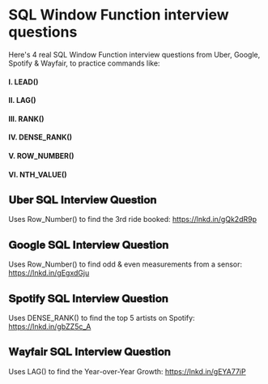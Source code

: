 # SQL Window Function interview questions

Here's 4 real SQL Window Function interview questions from Uber, Google, Spotify & Wayfair, to practice commands like:
#### I. LEAD()
#### II. LAG()
#### III. RANK()
#### IV. DENSE_RANK()
#### V. ROW_NUMBER()
#### VI. NTH_VALUE()

## 𝐔𝐛𝐞𝐫 𝐒𝐐𝐋 𝐈𝐧𝐭𝐞𝐫𝐯𝐢𝐞𝐰 𝐐𝐮𝐞𝐬𝐭𝐢𝐨𝐧

Uses Row_Number() to find the 3rd ride booked:
https://lnkd.in/gQk2dR9p

## 𝐆𝐨𝐨𝐠𝐥𝐞 𝐒𝐐𝐋 𝐈𝐧𝐭𝐞𝐫𝐯𝐢𝐞𝐰 𝐐𝐮𝐞𝐬𝐭𝐢𝐨𝐧

Uses Row_Number() to find odd & even measurements from a sensor:
https://lnkd.in/gEgxdGju

## 𝐒𝐩𝐨𝐭𝐢𝐟𝐲 𝐒𝐐𝐋 𝐈𝐧𝐭𝐞𝐫𝐯𝐢𝐞𝐰 𝐐𝐮𝐞𝐬𝐭𝐢𝐨𝐧

Uses DENSE_RANK() to find the top 5 artists on Spotify:
https://lnkd.in/gbZZ5c_A

## 𝐖𝐚𝐲𝐟𝐚𝐢𝐫 𝐒𝐐𝐋 𝐈𝐧𝐭𝐞𝐫𝐯𝐢𝐞𝐰 𝐐𝐮𝐞𝐬𝐭𝐢𝐨𝐧

Uses LAG() to find the Year-over-Year Growth:
https://lnkd.in/gEYA77iP
